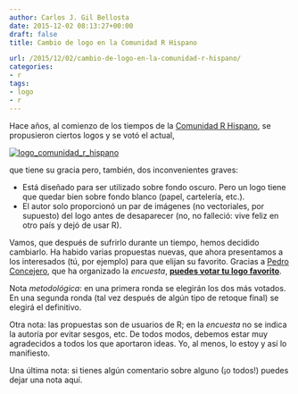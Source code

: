 ```yaml
---
author: Carlos J. Gil Bellosta
date: 2015-12-02 08:13:27+00:00
draft: false
title: Cambio de logo en la Comunidad R Hispano

url: /2015/12/02/cambio-de-logo-en-la-comunidad-r-hispano/
categories:
- r
tags:
- logo
- r
---
```


Hace años, al comienzo de los tiempos de la [Comunidad R Hispano](http://r-es.org/), se propusieron ciertos logos y se votó el actual,

[![logo_comunidad_r_hispano](/wp-uploads/2015/12/logo_comunidad_r_hispano.png)
](/wp-uploads/2015/12/logo_comunidad_r_hispano.png)

que tiene su gracia pero, también, dos inconvenientes graves:

* Está diseñado para ser utilizado sobre fondo oscuro. Pero un logo tiene que quedar bien sobre fondo blanco (papel, cartelería, etc.).
* El autor solo proporcionó un par de imágenes (no vectoriales, por supuesto) del logo antes de desaparecer (no, no falleció: vive feliz en otro país y dejó de usar R).

Vamos, que después de sufrirlo durante un tiempo, hemos decidido cambiarlo. Ha habido varias propuestas nuevas, que ahora presentamos a los interesados (tú, por ejemplo) para que elijan su favorito. Gracias a [Pedro Concejero](https://twitter.com/ConcejeroPedro), que ha organizado la _encuesta_, [**puedes votar tu logo favorito**](https://es.surveymonkey.com/r/XF7QCC3).

Nota _metodológica_: en una primera ronda se elegirán los dos más votados. En una segunda ronda (tal vez después de algún tipo de retoque final) se elegirá el definitivo.

Otra nota: las propuestas son de usuarios de R; en la _encuesta_ no se indica la autoría por evitar sesgos, etc. De todos modos, debemos estar muy agradecidos a todos los que aportaron ideas. Yo, al menos, lo estoy y así lo manifiesto.

Una última nota: si tienes algún comentario sobre alguno (¡o todos!) puedes dejar una nota aquí.